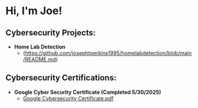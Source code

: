 <h1>Hi, I'm Joe! 

<h2> Cybersecurity Projects:</h2>

- <b>Home Lab Detection</b>
  - (https://github.com/josephtperkins1995/homelabdetection/blob/main/README.md)


<h2> Cybersecurity Certifications:</h2>

- <b>Google Cyber Security Certificate (Completed 5/30/2025)</b>
  - [Google Cybersecurity Certificate.pdf](https://github.com/user-attachments/files/21496954/Google.Cybersecurity.Certificate.pdf)


